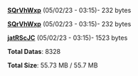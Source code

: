 [**SQrVhWxp**](/data/SQrVhWxp.txt) (05/02/23 - 03:15)- 232 bytes

[**SQrVhWxp**](/data/SQrVhWxp.txt) (05/02/23 - 03:15)- 232 bytes

[**jatRScJC**](/data/jatRScJC.txt) (05/02/23 - 03:15)- 1523 bytes

**Total Datas**: 8328

**Total Size**: 55.73 MB / 55.7 MB